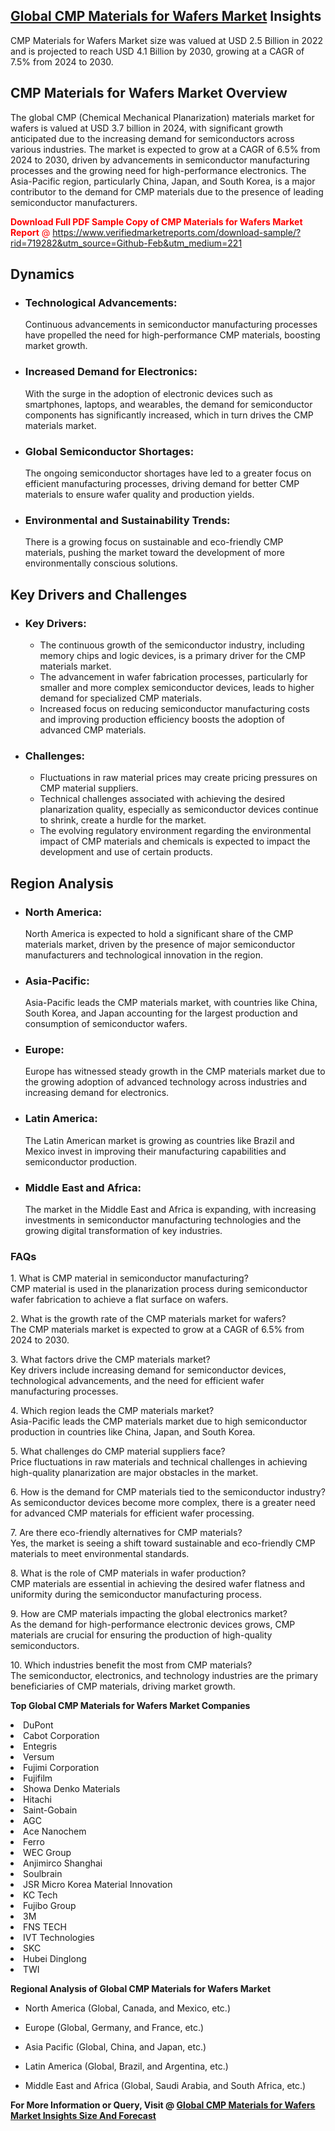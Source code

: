 <h2><a href="https://www.verifiedmarketreports.com/download-sample/?rid=719282&amp;utm_source=Github&amp;utm_medium=221" target="_blank">Global CMP Materials for Wafers Market</a> Insights</h2><p>CMP Materials for Wafers Market size was valued at USD 2.5 Billion in 2022 and is projected to reach USD 4.1 Billion by 2030, growing at a CAGR of 7.5% from 2024 to 2030.</p><p> <h2>CMP Materials for Wafers Market Overview</h2> <p>The global CMP (Chemical Mechanical Planarization) materials market for wafers is valued at USD 3.7 billion in 2024, with significant growth anticipated due to the increasing demand for semiconductors across various industries. The market is expected to grow at a CAGR of 6.5% from 2024 to 2030, driven by advancements in semiconductor manufacturing processes and the growing need for high-performance electronics. The Asia-Pacific region, particularly China, Japan, and South Korea, is a major contributor to the demand for CMP materials due to the presence of leading semiconductor manufacturers. </p> <p><p><span class=""><span style="color: #ff0000;"><strong>Download Full PDF Sample Copy of CMP Materials for Wafers Market Report</strong> @ </span><a href="https://www.verifiedmarketreports.com/download-sample/?rid=719282&amp;utm_source=Github-Feb&amp;utm_medium=221" target="_blank">https://www.verifiedmarketreports.com/download-sample/?rid=719282&amp;utm_source=Github-Feb&amp;utm_medium=221</a></span></p></p> <h2>Dynamics</h2> <ul> <li><h3>Technological Advancements:</h3> Continuous advancements in semiconductor manufacturing processes have propelled the need for high-performance CMP materials, boosting market growth.</li> <li><h3>Increased Demand for Electronics:</h3> With the surge in the adoption of electronic devices such as smartphones, laptops, and wearables, the demand for semiconductor components has significantly increased, which in turn drives the CMP materials market.</li> <li><h3>Global Semiconductor Shortages:</h3> The ongoing semiconductor shortages have led to a greater focus on efficient manufacturing processes, driving demand for better CMP materials to ensure wafer quality and production yields.</li> <li><h3>Environmental and Sustainability Trends:</h3> There is a growing focus on sustainable and eco-friendly CMP materials, pushing the market toward the development of more environmentally conscious solutions.</li> </ul> <h2>Key Drivers and Challenges</h2> <ul> <li><h3>Key Drivers:</h3> <ul> <li>The continuous growth of the semiconductor industry, including memory chips and logic devices, is a primary driver for the CMP materials market.</li> <li>The advancement in wafer fabrication processes, particularly for smaller and more complex semiconductor devices, leads to higher demand for specialized CMP materials.</li> <li>Increased focus on reducing semiconductor manufacturing costs and improving production efficiency boosts the adoption of advanced CMP materials.</li> </ul> </li> <li><h3>Challenges:</h3> <ul> <li>Fluctuations in raw material prices may create pricing pressures on CMP material suppliers.</li> <li>Technical challenges associated with achieving the desired planarization quality, especially as semiconductor devices continue to shrink, create a hurdle for the market.</li> <li>The evolving regulatory environment regarding the environmental impact of CMP materials and chemicals is expected to impact the development and use of certain products.</li> </ul> </li> </ul> <h2>Region Analysis</h2> <ul> <li><h3>North America:</h3> North America is expected to hold a significant share of the CMP materials market, driven by the presence of major semiconductor manufacturers and technological innovation in the region.</li> <li><h3>Asia-Pacific:</h3> Asia-Pacific leads the CMP materials market, with countries like China, South Korea, and Japan accounting for the largest production and consumption of semiconductor wafers.</li> <li><h3>Europe:</h3> Europe has witnessed steady growth in the CMP materials market due to the growing adoption of advanced technology across industries and increasing demand for electronics.</li> <li><h3>Latin America:</h3> The Latin American market is growing as countries like Brazil and Mexico invest in improving their manufacturing capabilities and semiconductor production.</li> <li><h3>Middle East and Africa:</h3> The market in the Middle East and Africa is expanding, with increasing investments in semiconductor manufacturing technologies and the growing digital transformation of key industries.</li> </ul> <h3>FAQs</h3> <p>1. What is CMP material in semiconductor manufacturing? <br> CMP material is used in the planarization process during semiconductor wafer fabrication to achieve a flat surface on wafers.</p> <p>2. What is the growth rate of the CMP materials market for wafers? <br> The CMP materials market is expected to grow at a CAGR of 6.5% from 2024 to 2030.</p> <p>3. What factors drive the CMP materials market? <br> Key drivers include increasing demand for semiconductor devices, technological advancements, and the need for efficient wafer manufacturing processes.</p> <p>4. Which region leads the CMP materials market? <br> Asia-Pacific leads the CMP materials market due to high semiconductor production in countries like China, Japan, and South Korea.</p> <p>5. What challenges do CMP material suppliers face? <br> Price fluctuations in raw materials and technical challenges in achieving high-quality planarization are major obstacles in the market.</p> <p>6. How is the demand for CMP materials tied to the semiconductor industry? <br> As semiconductor devices become more complex, there is a greater need for advanced CMP materials for efficient wafer processing.</p> <p>7. Are there eco-friendly alternatives for CMP materials? <br> Yes, the market is seeing a shift toward sustainable and eco-friendly CMP materials to meet environmental standards.</p> <p>8. What is the role of CMP materials in wafer production? <br> CMP materials are essential in achieving the desired wafer flatness and uniformity during the semiconductor manufacturing process.</p> <p>9. How are CMP materials impacting the global electronics market? <br> As the demand for high-performance electronic devices grows, CMP materials are crucial for ensuring the production of high-quality semiconductors.</p> <p>10. Which industries benefit the most from CMP materials? <br> The semiconductor, electronics, and technology industries are the primary beneficiaries of CMP materials, driving market growth.</p> </p><p><strong>Top Global CMP Materials for Wafers Market Companies</strong></p><div data-test-id=""><p><li>DuPont</li><li> Cabot Corporation</li><li> Entegris</li><li> Versum</li><li> Fujimi Corporation</li><li> Fujifilm</li><li> Showa Denko Materials</li><li> Hitachi</li><li> Saint-Gobain</li><li> AGC</li><li> Ace Nanochem</li><li> Ferro</li><li> WEC Group</li><li> Anjimirco Shanghai</li><li> Soulbrain</li><li> JSR Micro Korea Material Innovation</li><li> KC Tech</li><li> Fujibo Group</li><li> 3M</li><li> FNS TECH</li><li> IVT Technologies</li><li> SKC</li><li> Hubei Dinglong</li><li> TWI</li></p><div><strong>Regional Analysis of&nbsp;Global CMP Materials for Wafers Market</strong></div><ul><li dir="ltr"><p dir="ltr">North America&nbsp;(Global, Canada, and Mexico, etc.)</p></li><li dir="ltr"><p dir="ltr">Europe (Global, Germany, and France, etc.)</p></li><li dir="ltr"><p dir="ltr">Asia Pacific&nbsp;(Global, China, and Japan, etc.)</p></li><li dir="ltr"><p dir="ltr">Latin America&nbsp;(Global, Brazil, and Argentina, etc.)</p></li><li dir="ltr">Middle East and Africa&nbsp;(Global, Saudi Arabia, and South Africa, etc.)</li></ul><p><strong>For More Information or Query, Visit @&nbsp;</strong><strong><a href="https://www.verifiedmarketreports.com/product/cmp-materials-for-wafers-market/?utm_source=Github&amp;utm_medium=221" target="_blank">Global CMP Materials for Wafers Market Insights Size And Forecast</a></strong></p></div>
